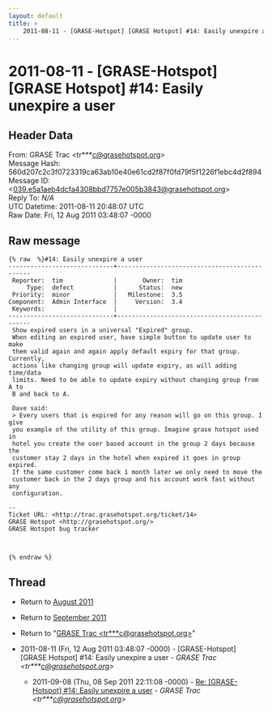```yaml
---
layout: default
title: >
    2011-08-11 - [GRASE-Hotspot] [GRASE Hotspot] #14: Easily unexpire a user
---
```


# 2011-08-11 - [GRASE-Hotspot] [GRASE Hotspot] #14: Easily unexpire a user

## Header Data

From: GRASE Trac \<tr***c@grasehotspot.org\><br>
Message Hash: 560d207c2c3f0723319ca63ab10e40e61cd2f87f0fd79f5f1226f1ebc4d2f894<br>
Message ID: \<039.e5a1aeb4dcfa4308bbd7757e005b3843@grasehotspot.org\><br>
Reply To: _N/A_<br>
UTC Datetime: 2011-08-11 20:48:07 UTC<br>
Raw Date: Fri, 12 Aug 2011 03:48:07 -0000<br>

## Raw message

```
{% raw  %}#14: Easily unexpire a user
-----------------------------+----------------------------------------------
 Reporter:  tim              |       Owner:  tim
     Type:  defect           |      Status:  new
 Priority:  minor            |   Milestone:  3.5
Component:  Admin Interface  |     Version:  3.4
 Keywords:                   |  
-----------------------------+----------------------------------------------
 Show expired users in a universal "Expired" group.
 When editing an expired user, have simple button to update user to make
 them valid again and again apply default expiry for that group. Currently,
 actions like changing group will update expiry, as will adding time/data
 limits. Need to be able to update expiry without changing group from A to
 B and back to A.

 Dave said:
 > Every users that is expired for any reason will go on this group. I give
 you example of the utility of this group. Imagine grase hotspot used in
 hotel you create the user based account in the group 2 days because the
 customer stay 2 days in the hotel when expired it goes in group expired.
 If the same customer come back 1 month later we only need to move the
 customer back in the 2 days group and his account work fast without any
 configuration.

-- 
Ticket URL: <http://trac.grasehotspot.org/ticket/14>
GRASE Hotspot <http://grasehotspot.org/>
GRASE Hotspot bug tracker



{% endraw %}
```

## Thread

+ Return to [August 2011](/archive/2011/08)
+ Return to [September 2011](/archive/2011/09)

+ Return to "[GRASE Trac <tr***c<span>@</span>grasehotspot.org>](/authors/tr___c_at_grasehotspot_org)"

+ 2011-08-11 (Fri, 12 Aug 2011 03:48:07 -0000) - [GRASE-Hotspot] [GRASE Hotspot] #14: Easily unexpire a user - _GRASE Trac \<tr***c@grasehotspot.org\>_
  + 2011-09-08 (Thu, 08 Sep 2011 22:11:08 -0000) - [Re: [GRASE-Hotspot] #14: Easily unexpire a user](/archive/2011/09/60cce2fb395f15c97c953d22a24069be0e518c1775ef9469d36ef9b8e5d1990c) - _GRASE Trac \<tr***c@grasehotspot.org\>_

